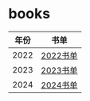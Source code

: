 # books
| 年份 | 书单 |
| --- | --- |
| 2022 | [2022书单](./2022.md)|
| 2023 | [2023书单](./2023.md)|
| 2024 | [2024书单](./2024.md)|
